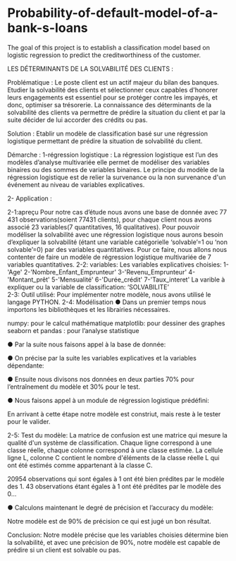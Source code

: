 # Probability-of-default-model-of-a-bank-s-loans
The goal of this project is to establish a classification model based on logistic regression to predict the creditworthiness of the customer.

LES DÉTERMINANTS DE LA SOLVABILITÉ DES CLIENTS :
 
Problématique :
 	Le poste client est un actif majeur du bilan des banques. Etudier la solvabilité des clients et sélectionner ceux capables d'honorer leurs engagements est essentiel pour se protéger contre les impayés, et donc, optimiser sa trésorerie.
 	La connaissance des déterminants de la solvabilité des clients va permettre de prédire la situation du client et par la suite décider de lui accorder des crédits ou pas.

Solution :
 	Etablir un modèle de classification basé sur une régression logistique permettant de prédire la situation de solvabilité du client.

Démarche :
1-régression logistique :
 	La régression logistique est l’un des modèles d’analyse multivariée elle permet de modéliser des variables binaires ou des sommes de variables binaires. 
	Le principe du modèle de la régression logistique est de relier la survenance ou la non survenance d'un événement au niveau de variables explicatives. 
 
2- Application :

  2-1:apreçu
     Pour notre cas d’étude nous avons une base de donnée avec 77 431 observations(soient 77431 clients), pour chaque client nous avons associé 23 variables(7 quantitatives, 16 qualitatives).
     Pour pouvoir modéliser la solvabilité avec une régression logistique nous aurons besoin d’expliquer la solvabilité (étant une variable catégorielle ‘solvable’=1 ou ‘non solvable’=0) par des variables quantitatives.
    Pour ce faire, nous allons nous contenter de faire un modèle de régression logistique multivariée de 7 variables quantitatives.
  2-2: variables:
        Les variables explicatives choisies:
1-'Age'
2-'Nombre_Enfant_Emprunteur'
3-'Revenu_Emprunteur'
4-'Montant_prêt'
5-'Mensualité'
6-'Durée_crédit'
7-'Taux_interet'
        La varible à expliquer ou la variable de classification:
‘SOLVABILITE’	
 2-3: Outil utilisé:
   Pour implémenter notre modèle, nous avons utilisé le langage PYTHON.
 2-4: Modélisation 
●	Dans un premier temps nous importons les bibliothèques et les librairies nécessaires.
 
numpy: pour le calcul mathématique
matplotlib: pour dessiner des graphes
seaborn et pandas : pour l’analyse statistique

●	Par la suite nous faisons appel à la base de donnée:
 
●	On précise par la suite les variables explicatives et la variables dépendante:
 
●	Ensuite nous divisons nos données en deux parties 70% pour l’entraînement du modèle et 30% pour le test.
 
●	Nous faisons appel à un module de régression logistique prédéfini:
 
En arrivant à cette étape notre modèle est constriut, mais reste à le tester pour le valider.

  2-5: Test du modèle:
La matrice de confusion est une matrice qui mesure la qualité d'un système de classification. Chaque ligne correspond à une classe réelle, chaque colonne correspond à une classe estimée. La cellule ligne L, colonne C contient le nombre d'éléments de la classe réelle L qui ont été estimés comme appartenant à la classe C.
 
20954 observations qui sont égales à 1 ont été bien prédites par le modèle des 1.
43 observations étant égales à 1 ont été prédites par le modèle des 0…

●	Calculons maintenant le degré de précision et l’accuracy du modèle:
 
Notre modèle est de 90% de précision ce qui est jugé un bon résultat.

Conclusion:
Notre modèle précise que les variables choisies détermine bien la solvabilité, et avec une précision de 90%, notre modèle est capable de prédire si un client est solvable ou pas.
